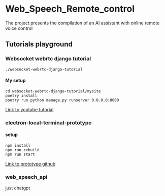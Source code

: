 # Web_Speech_Remote_control

The project presents the compilation of an AI assistant with online remote voice control

## Tutorials playground

### Websocket webrtc django tutorial

```
./websocket-webrtc-django-tutorial
```

#### My setup

```
cd websocket-webrtc-django-tutorial/mysite
poetry install
poetry run python manage.py runserver 0.0.0.0:8000
```

[Link to youtube tutorial](https://www.youtube.com/watch?v=MBOlZMLaQ8g)

### electron-local-terminal-prototype

#### setup

```
npm install 
npm run rebuild
npm run start
```

[Link to prototype github](https://github.com/77Z/electron-local-terminal-prototype)

### web_speech_api

just chatgpt